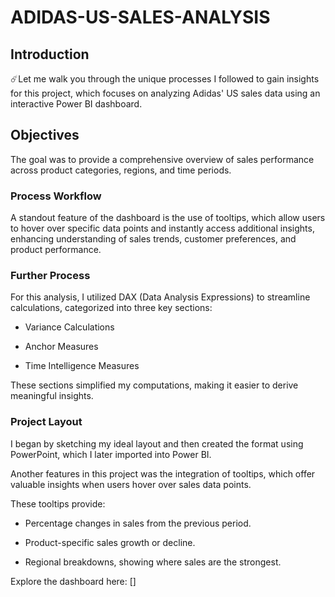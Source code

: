 # ADIDAS-US-SALES-ANALYSIS

## Introduction

☄️Let me walk you through the unique processes I followed to gain insights for this project, which focuses on analyzing Adidas' US sales data using an interactive Power BI dashboard. 

## Objectives 

The goal was to provide a comprehensive overview of sales performance across product categories, regions, and time periods. 

### Process Workflow 

A standout feature of the dashboard is the use of tooltips, which allow users to hover over specific data points and instantly access additional insights, enhancing understanding of sales trends, customer preferences, and product performance.

### Further Process

For this analysis, I utilized DAX (Data Analysis Expressions) to streamline calculations, categorized into three key sections:

  - Variance Calculations

  - Anchor Measures

  - Time Intelligence Measures

These sections simplified my computations, making it easier to derive meaningful insights. 

### Project Layout

I began by sketching my ideal layout and then created the format using PowerPoint, which I later imported into Power BI. 

Another features in this project was the integration of tooltips, which offer valuable insights when users hover over sales data points. 

These tooltips provide:

- Percentage changes in sales from the previous period.

- Product-specific sales growth or decline.

- Regional breakdowns, showing where sales are the strongest.

Explore the dashboard here: []
